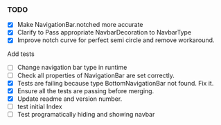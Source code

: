  ### TODO


 - [X] Make NavigationBar.notched more accurate
 - [X] Clarify to Pass appropriate NavbarDecoration to NavbarType
 - [X] Improve notch curve for perfect semi circle and remove workaround.

  Add tests
 - [ ] Change navigation bar type in runtime
 - [ ] Check all properties of NavigationBar are set correctly.
 - [X] Tests are failing because type BottomNavigationBar not found. Fix it.
 - [X] Ensure all the tests are passing before merging.
 - [X] Update readme and version number.
 - [ ] test initial Index
 - [ ] Test programatically hiding and showing navbar
